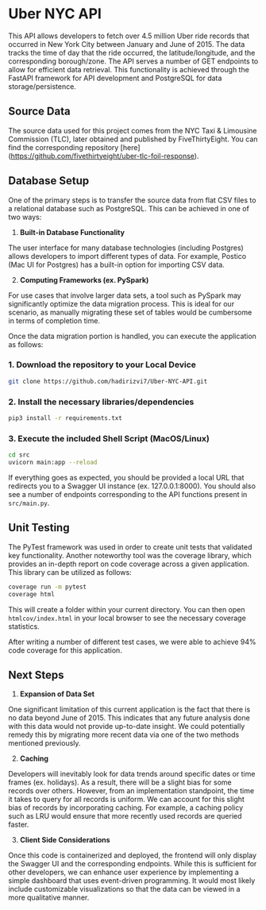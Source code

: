 # Uber NYC API

This API allows developers to fetch over 4.5 million Uber ride records that occurred in New York City between January and June of 2015. The data tracks the time of day that the ride occurred, the latitude/longitude, and the corresponding borough/zone. The API serves a number of GET endpoints to allow for efficient data retrieval. This functionality is achieved through the FastAPI framework for API development and PostgreSQL for data storage/persistence. 

## Source Data

The source data used for this project comes from the NYC Taxi & Limousine Commission (TLC), later obtained and published by FiveThirtyEight. You can find the corresponding repository [here] (https://github.com/fivethirtyeight/uber-tlc-foil-response).

## Database Setup

One of the primary steps is to transfer the source data from flat CSV files to a relational database such as PostgreSQL. This can be achieved in one of two ways:

1. **Built-in Database Functionality**

The user interface for many database technologies (including Postgres) allows developers to import different types of data. For example, Postico (Mac UI for Postgres) has a built-in option for importing CSV data.

2. **Computing Frameworks (ex. PySpark)**

For use cases that involve larger data sets, a tool such as PySpark may significantly optimize the data migration process. This is ideal for our scenario, as manually migrating these set of tables would be cumbersome in terms of completion time.

Once the data migration portion is handled, you can execute the application as follows:

### 1. Download the repository to your Local Device

```bash
git clone https://github.com/hadirizvi7/Uber-NYC-API.git
```

### 2. Install the necessary libraries/dependencies

```bash
pip3 install -r requirements.txt
```

### 3. Execute the included Shell Script (MacOS/Linux)

```bash
cd src
uvicorn main:app --reload
```

If everything goes as expected, you should be provided a local URL that redirects you to a Swagger UI instance (ex. 127.0.0.1:8000). You should also see a number of endpoints corresponding to the API functions present in `src/main.py`.

## Unit Testing

The PyTest framework was used in order to create unit tests that validated key functionality. Another noteworthy tool was the coverage library, which provides an in-depth report on code coverage across a given application. This library can be utilized as follows:

```bash
coverage run -m pytest
coverage html
```

This will create a folder within your current directory. You can then open `htmlcov/index.html` in your local browser to see the necessary coverage statistics.

After writing a number of different test cases, we were able to achieve 94% code coverage for this application.

## Next Steps

1. **Expansion of Data Set**

One significant limitation of this current application is the fact that there is no data beyond June of 2015. This indicates that any future analysis done with this data would not provide up-to-date insight. We could potentially remedy this by migrating more recent data via one of the two methods mentioned previously.

2. **Caching**

Developers will inevitably look for data trends around specific dates or time frames (ex. holidays). As a result, there will be a slight bias for some records over others. However, from an implementation standpoint, the time it takes to query for all records is uniform. We can account for this slight bias of records by incorporating caching. For example, a caching policy such as LRU would ensure that more recently used records are queried faster.

3. **Client Side Considerations**

Once this code is containerized and deployed, the frontend will only display the Swagger UI and the corresponding endpoints. While this is sufficient for other developers, we can enhance user experience by implementing a simple dashboard that uses event-driven programming. It would most likely include customizable visualizations so that the data can be viewed in a more qualitative manner. 